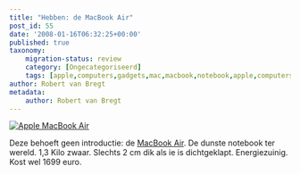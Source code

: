 ```yaml
---
title: "Hebben: de MacBook Air"
post_id: 55
date: '2008-01-16T06:32:25+00:00'
published: true
taxonomy:
    migration-status: review
    category: [Ongecategoriseerd]
    tags: [apple,computers,gadgets,mac,macbook,notebook,apple,computers,gadgets,mac,macbook,notebook]
author: Robert van Bregt
metadata:
    author: Robert van Bregt
---
```

[](https://www.apple.com/nl/macbookair/)

[![Apple MacBook Air](/images/2008/01/applemacbookair.png)](http://www.apple.com/nl/macbookair/)

Deze behoeft geen introductie: de [MacBook Air](http://www.apple.com/nl/macbookair/). De dunste notebook ter wereld. 1,3 Kilo zwaar. Slechts 2 cm dik als ie is dichtgeklapt. Energiezuinig. Kost wel 1699 euro.